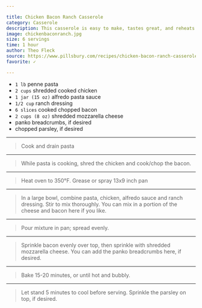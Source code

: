 ```yaml
---

title: Chicken Bacon Ranch Casserole
category: Casserole
description: This casserole is easy to make, tastes great, and reheats really well later.
image: chickenbaconranch.jpg
size: 6 servings
time: 1 hour
author: Theo Fleck
source: https://www.pillsbury.com/recipes/chicken-bacon-ranch-casserole/7b559c57-b32e-4eeb-971f-a56042ea323a
favorite: ✓

---
```


* `1 lb` penne pasta
* `2 cups` shredded cooked chicken
* `1 jar (15 oz)` alfredo pasta sauce
* `1/2 cup` ranch dressing
* `6 slices` cooked chopped bacon
* `2 cups (8 oz)` shredded mozzarella cheese
* panko breadcrumbs, if desired
* chopped parsley, if desired

---

> Cook and drain pasta

---

> While pasta is cooking, shred the chicken and cook/chop the bacon.

---

> Heat oven to 350°F. Grease or spray 13x9 inch pan

---

> In a large bowl, combine pasta, chicken, alfredo sauce and ranch dressing. Stir to mix thoroughly. You can mix in a portion of the cheese and bacon here if you like.

---

> Pour mixture in pan; spread evenly.

---

> Sprinkle bacon evenly over top, then sprinkle with shredded mozzarella cheese. You can add the panko breadcrumbs here, if desired.

---

> Bake 15-20 minutes, or until hot and bubbly.

---

> Let stand 5 minutes to cool before serving. Sprinkle the parsley on top, if desired.
